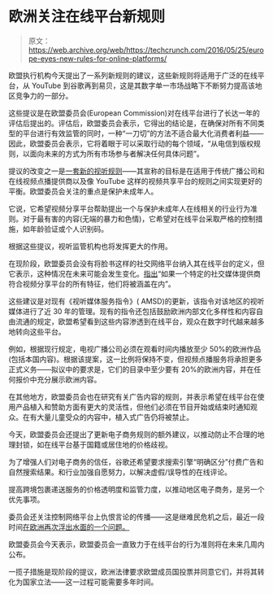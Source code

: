 # 欧洲关注在线平台新规则 

> 原文：<https://web.archive.org/web/https://techcrunch.com/2016/05/25/europe-eyes-new-rules-for-online-platforms/>

欧盟执行机构今天提出了一系列新规则的建议，这些新规则将适用于广泛的在线平台，从 YouTube 到谷歌再到易贝，这是其数字单一市场战略下不断努力提高该地区竞争力的一部分。

这些提议是在欧盟委员会(European Commission)对在线平台进行了长达一年的评估后提出的。评估后，欧盟委员会表示，它得出的结论是，在确保对所有不同类型的平台进行有效监管的同时，一种“一刀切”的方法不适合最大化消费者利益——因此，欧盟委员会表示，它将着眼于可以采取行动的每个领域，“从电信到版权规则，以面向未来的方式为所有市场参与者解决任何具体问题”。

提议的改变之一是[一套新的视听规则](https://web.archive.org/web/20221206221946/http://europa.eu/rapid/press-release_IP-16-1873_en.htm)——其宣称的目标是在适用于传统广播公司和在线视频点播提供商以及像 YouTube 这样的视频共享平台的规则之间实现更好的平衡。欧盟委员会关注的重点是保护未成年人。

它说，它希望视频分享平台帮助提出一个与保护未成年人在线相关的行业行为准则。对于最有害的内容(无端的暴力和色情)，它希望对在线平台采取严格的控制措施，如年龄验证或个人识别码。

根据这些提议，视听监管机构也将发挥更大的作用。

在现阶段，欧盟委员会没有将脸书这样的社交网络平台纳入其在线平台的定义，但它表示，这种情况在未来可能会发生变化。[指出](https://web.archive.org/web/20221206221946/http://europa.eu/rapid/press-release_MEMO-16-1895_en.htm)“如果一个特定的社交媒体提供商符合视频分享平台的所有特征，他们将被涵盖在内”。

这些建议是对现有《视听媒体服务指令》( AMSD)的更新，该指令对该地区的视听媒体进行了近 30 年的管理。现有的指令还包括鼓励欧洲内部文化多样性和内容自由流通的规定，欧盟希望看到这些内容渗透到在线平台，观众在数字时代越来越多地转向这些平台。

例如，根据现行规定，电视广播公司必须在观看时间内播放至少 50%的欧洲作品(包括本国内容)。根据该提案，这一比例将保持不变，但视频点播服务将承担更多正式义务——拟议中的要求是，它们的目录中至少要有 20%的欧洲内容，并在任何报价中充分展示欧洲内容。

在其他地方，欧盟委员会也在研究有关广告内容的规则，并表示希望在线平台在使用产品植入和赞助方面有更大的灵活性，但他们必须在节目开始或结束时通知观众。在有大量儿童受众的内容中，植入式广告仍将被禁止。

今天，欧盟委员会还提出了更新电子商务规则的额外建议，以推动防止不合理的地理封锁，如在线平台基于国籍或居住地的价格歧视。

为了增强人们对电子商务的信任，谷歌还希望要求搜索引擎“明确区分”付费广告和自然搜索结果。和行业加强自愿努力，以解决虚假/误导性的在线评论。

提高跨境包裹递送服务的价格透明度和监管力度，以推动地区电子商务，是另一个优先事项。

委员会还关注控制网络平台上仇恨言论的传播——这是继难民危机之后，最近一段时间[在欧洲再次浮出水面的一个问题。](https://web.archive.org/web/20221206221946/https://beta.techcrunch.com/2015/12/16/germany-fights-hate-speech-on-social-media/)

欧盟委员会今天表示，欧盟委员会一直致力于在线平台的行为准则将在未来几周内公布。

一揽子措施是现阶段的提议，欧洲法律要求欧盟成员国投票并同意它们，并将其转化为国家立法——这一过程可能需要多年时间。